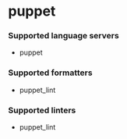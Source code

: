 <!--- THIS DOCUMENT IS AUTOMATICALLY GENERATED, DON'T EDIT IT -->
# puppet

### Supported language servers

- puppet

### Supported formatters

- puppet_lint

### Supported linters

- puppet_lint
